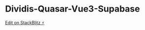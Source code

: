 # Dividis-Quasar-Vue3-Supabase

[Edit on StackBlitz ⚡️](https://stackblitz.com/edit/quasarframework-icpmsk)